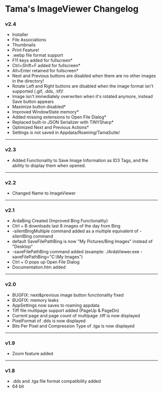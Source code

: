 # Tama's ImageViewer Changelog

### v2.4

- Installer
- File Associations
- Thumbnails
- Print Feature!
- .webp file format support
- F11 keys added for fullscreen*
- Ctrl+Shift+F added for fullscreen*
- Alt+Enter retained for fullscreen*
- Next and Previous buttons are disabled when there are no other images in the directory!
- Rotate Left and Right buttons are disabled when the image format isn't supported (.gif, .dds, .tif)!
- Image isn't immediately overwriten when it's rotated anymore, instead Save button appears
- Maximize button disabled*
- Improved WindowState memory*
- Added missing extensions to Open File Dialog*
- Replaced built-in JSON Serializer with TINYSharp*
- Optimized Next and Previous Actions*
- Settings is not saved in Appdata/Roaming/TamaSuite/

---

### v2.3

- Added Functionality to Save Image Information as ID3 Tags, and the ability to display them when opened.

---

### v2.2

- Changed Name to ImageViewer

---

### v2.1

- ArdaBing Created (Improved Bing Functionality)
- Ctrl + B downloads last 8 images of the day from Bing
- -silentBingMultiple command added as a multiple equivalent of -silentBing command
- default SaveFilePathBing is now "My Pictures/Bing Images" instead of "Desktop"
- -saveFilePathBing command added (example: ./ArdaViewer.exe -saveFilePathBing="C:\My Images")
- Ctrl + O pops up Open File Dialog
- Documentation.htm added

---

### v2.0

- BUGFIX: next&previous image button functionality fixed
- BUGFIX: memory leaks
- AppSettings now saves to roaming appdata
- Tiff file multipage support added (PageUp & PageDn)
- Current page and page count of multipage .tiff is now displayed
- PixelFormat of .dds is now displayed
- Bits Per Pixel and Compression Type of .tga is now displayed

---

### v1.9

- Zoom feature added

---

### v1.8

- .dds and .tga file format compatibility added
- 64 bit